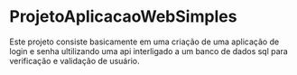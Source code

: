 # ProjetoAplicacaoWebSimples
 Este projeto consiste basicamente em uma criação de uma aplicação de login e senha ultilizando uma api interligado a um banco de dados sql para verificação e validação de usuário.
